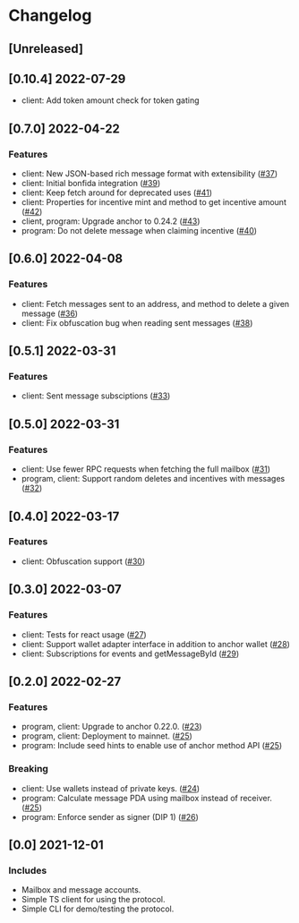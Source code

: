 # Changelog

## [Unreleased]

## [0.10.4] 2022-07-29

- client: Add token amount check for token gating

## [0.7.0] 2022-04-22

### Features

- client: New JSON-based rich message format with extensibility ([#37](https://github.com/usedispatch/pull/37))
- client: Initial bonfida integration ([#39](https://github.com/usedispatch/pull/39))
- client: Keep fetch around for deprecated uses ([#41](https://github.com/usedispatch/msg/pull/41))
- client: Properties for incentive mint and method to get incentive amount ([#42](https://github.com/usedispatch/msg/pull/42))
- client, program: Upgrade anchor to 0.24.2 ([#43](https://github.com/usedispatch/msg/pull/43))
- program: Do not delete message when claiming incentive ([#40](https://github.com/usedispatch/pull/40))

## [0.6.0] 2022-04-08

### Features

- client: Fetch messages sent to an address, and method to delete a given message ([#36](https://github.com/usedispatch/pull/36))
- client: Fix obfuscation bug when reading sent messages ([#38](https://github.com/usedispatch/msg/pull/38))

## [0.5.1] 2022-03-31

### Features

- client: Sent message subsciptions ([#33](https://github.com/usedispatch/msg/pull/33))

## [0.5.0] 2022-03-31

### Features

- client: Use fewer RPC requests when fetching the full mailbox ([#31](https://github.com/usedispatch/msg/pull/31))
- program, client: Support random deletes and incentives with messages ([#32](https://github.com/usedispatch/msg/pull/32))

## [0.4.0] 2022-03-17

### Features

- client: Obfuscation support ([#30](https://github.com/usedispatch/msg/pull/30))

## [0.3.0] 2022-03-07

### Features

- client: Tests for react usage ([#27](https://github.com/usedispatch/msg/pull/27))
- client: Support wallet adapter interface in addition to anchor wallet ([#28](https://github.com/usedispatch/msg/pull/28))
- client: Subscriptions for events and getMessageById ([#29](https://github.com/usedispatch/msg/pull/29))

## [0.2.0] 2022-02-27

### Features

- program, client: Upgrade to anchor 0.22.0. ([#23](https://github.com/usedispatch/msg/pull/23))
- program, client: Deployment to mainnet. ([#25](https://github.com/usedispatch/msg/pull/25))
- program: Include seed hints to enable use of anchor method API ([#25](https://github.com/usedispatch/msg/pull/25))

### Breaking

- client: Use wallets instead of private keys. ([#24](https://github.com/usedispatch/msg/pull/24))
- program: Calculate message PDA using mailbox instead of receiver. ([#25](https://github.com/usedispatch/msg/pull/25))
- program: Enforce sender as signer (DIP 1) ([#26](https://github.com/usedispatch/msg/pull/26))

## [0.0] 2021-12-01

### Includes

- Mailbox and message accounts.
- Simple TS client for using the protocol.
- Simple CLI for demo/testing the protocol.
